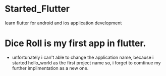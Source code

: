 # Started_Flutter
learn flutter for android and ios application development

# Dice Roll is my first app in flutter.
- unfortunately i can't able to change the application name, because i started hello_world as the first project name so, i forget to comtinue my further implimentation as a new one.
